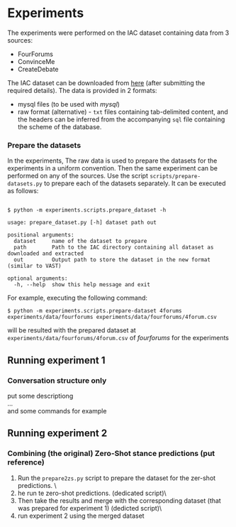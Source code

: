 # Experiments

The experiments were performed on the IAC dataset containing data from 3 sources:
- FourForums
- ConvinceMe
- CreateDebate

The IAC dataset can be downloaded from [here](https://nlds.soe.ucsc.edu/iac2) (after submitting the required details).
The data is provided in 2 formats:
- mysql files (to be used with _mysql_)
- raw format (alternative) - `txt` files containing tab-delimited content, and the headers can be inferred from the accompanying `sql` file containing the scheme of the database.

### Prepare the datasets
In the experiments, The raw data is used to prepare the datasets for the experiments in a uniform convention. Then the same experiment can be performed on any of the sources.
Use the script `scripts/prepare-datasets.py` to prepare each of the datasets separately. It can be executed as follows:

```shell

$ python -m experiments.scripts.prepare_dataset -h

usage: prepare_dataset.py [-h] dataset path out

positional arguments:
  dataset     name of the dataset to prepare
  path        Path to the IAC directory containing all dataset as downloaded and extracted
  out         Output path to store the dataset in the new format (similar to VAST)

optional arguments:
  -h, --help  show this help message and exit
```

For example, executing the following command:
```shell
$ python -m experiments.scripts.prepare-dataset 4forums experiments/data/fourforums experiments/data/fourforums/4forum.csv
```

will be resulted with the prepared dataset at `experiments/data/fourforums/4forum.csv` of _fourforums_ for the experiments

## Running experiment 1
### Conversation structure only

put some descriptiong \
... \
and some commands for example

## Running experiment 2
### Combining (the original) Zero-Shot stance predictions (put reference)

1. Run the `prepare2zs.py` script to prepare the dataset for the zer-shot predictions. \
2. he run te zero-shot predictions. (dedicated script)\
3. Then take the results and merge with the corresponding dataset (that was prepared for experiment 1) (dedicted script)\
4. run experiment 2 using the merged dataset






